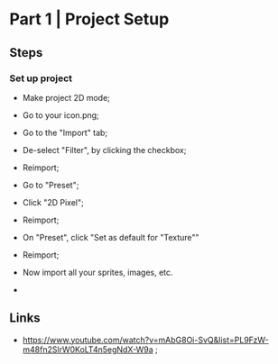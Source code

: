 # Part 1 | Project Setup

## Steps

### Set up project

- Make project 2D mode;
- Go to your icon.png;
- Go to the "Import" tab;
- De-select "Filter", by clicking the checkbox;
- Reimport;
- Go to "Preset";
- Click "2D Pixel";
- Reimport;
- On "Preset", click "Set as default for "Texture""
- Reimport;
- Now import all your sprites, images, etc.

-

## Links

- <https://www.youtube.com/watch?v=mAbG8Oi-SvQ&list=PL9FzW-m48fn2SlrW0KoLT4n5egNdX-W9a> ;
